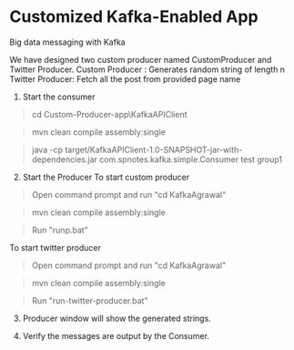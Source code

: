 # Customized Kafka-Enabled App

Big data messaging with Kafka

We have designed two custom producer named CustomProducer and Twitter Producer.
Custom Producer : Generates random string of length n
Twitter Producer: Fetch all the post from provided page name

 1. Start the consumer
 > cd Custom-Producer-app\KafkaAPIClient
 
 > mvn clean compile assembly:single
 
 > java -cp target/KafkaAPIClient-1.0-SNAPSHOT-jar-with-dependencies.jar com.spnotes.kafka.simple.Consumer test group1
 
 2. Start the Producer
  To start custom producer 
  > Open command prompt and run "cd KafkaAgrawal"
  
  > mvn clean compile assembly:single
  
  > Run "runp.bat"
  
  
  To start twitter producer 
  > Open command prompt and run "cd KafkaAgrawal"
  
  > mvn clean compile assembly:single
  
  > Run "run-twitter-producer.bat"

3. Producer window will show the generated strings.

4. Verify the messages are output by the Consumer.

